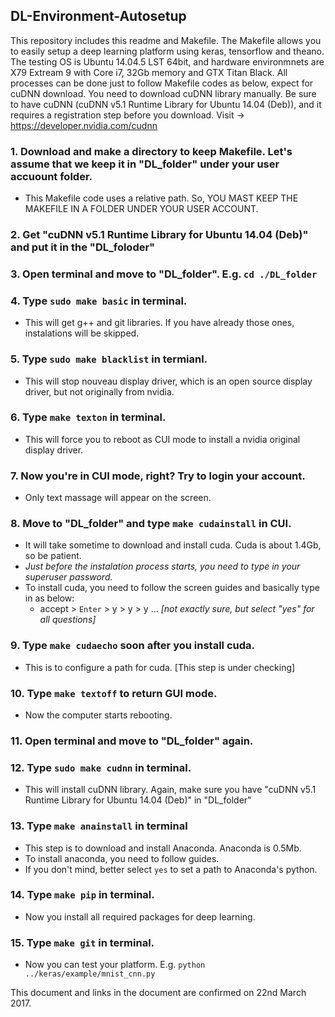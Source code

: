 ## DL-Environment-Autosetup
This repository includes this readme and Makefile.  The Makefile allows you to easily setup a deep learning platform using keras, tensorflow and theano.  The testing OS is Ubuntu 14.04.5 LST 64bit, and hardware environmnets are X79 Extream 9 with Core i7, 32Gb memory and GTX Titan Black.  All processes can be done just to follow Makefile codes as below, expect for cuDNN download.  You need to download cuDNN library manually.  Be sure to have cuDNN (cuDNN v5.1 Runtime Library for Ubuntu 14.04 (Deb)), and it requires a registration step before you download.  Visit -> https://developer.nvidia.com/cudnn


### 1. Download and make a directory to keep Makefile.  Let's assume that we keep it in "DL_folder" under your user accuount folder.

  - This Makefile code uses a relative path.  So, YOU MAST KEEP THE MAKEFILE IN A FOLDER UNDER YOUR USER ACCOUNT. 

### 2. Get "cuDNN v5.1 Runtime Library for Ubuntu 14.04 (Deb)" and put it in the "DL_foloder"

### 3. Open terminal and move to "DL_folder". E.g. ```cd ./DL_folder```

### 4. Type ```sudo make basic``` in terminal.

  - This will get g++ and git libraries.  If you have already those ones, instalations will be skipped.

### 5. Type ```sudo make blacklist``` in termianl.

  - This will stop nouveau display driver, which is an open source display driver, but not originally from nvidia.
  
### 6. Type ```make texton``` in terminal.

  - This will force you to reboot as CUI mode to install a nvidia original display driver.
  
  
### 7. Now you're in CUI mode, right?  Try to login your account.

  - Only text massage will appear on the screen.

### 8. Move to "DL_folder" and type ```make cudainstall``` in CUI.

  - It will take sometime to download and install cuda.  Cuda is about 1.4Gb, so be patient.
  - *Just before the instalation process starts, you need to type in your superuser password.*
  - To install cuda, you need to follow the screen guides and basically type in as below:
    -   accept   >   ```Enter```   >   y   >   y   >   y   ...            *[not exactly sure, but select "yes" for all questions]*

### 9. Type ```make cudaecho``` soon after you install cuda.

  - This is to configure a path for cuda.  [This step is under checking]

### 10. Type ```make textoff``` to return GUI mode.

  - Now the computer starts rebooting.
  
### 11. Open terminal and move to "DL_folder" again.

### 12. Type ```sudo make cudnn``` in terminal.

  - This will install cuDNN library.  Again, make sure you have "cuDNN v5.1 Runtime Library for Ubuntu 14.04 (Deb)" in "DL_folder"

### 13. Type ```make anainstall``` in terminal

  - This step is to download and install Anaconda.  Anaconda is 0.5Mb.
  - To install anaconda, you need to follow guides.
  - If you don't mind, better select ```yes``` to set a path to Anaconda's python.

### 14. Type ```make pip``` in terminal.

  - Now you install all required packages for deep learning.


### 15. Type ```make git``` in terminal.

  - Now you can test your platform. E.g. ```python ../keras/example/mnist_cnn.py```


This document and links in the document are confirmed on 22nd March 2017.
